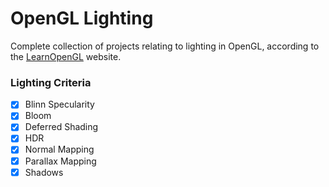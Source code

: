 # OpenGL Lighting
Complete collection of projects relating to lighting in OpenGL, according to the [LearnOpenGL](https://learnopengl.com/) website.

### Lighting Criteria
- [x] Blinn Specularity
- [x] Bloom
- [x] Deferred Shading
- [x] HDR
- [x] Normal Mapping
- [x] Parallax Mapping
- [x] Shadows
